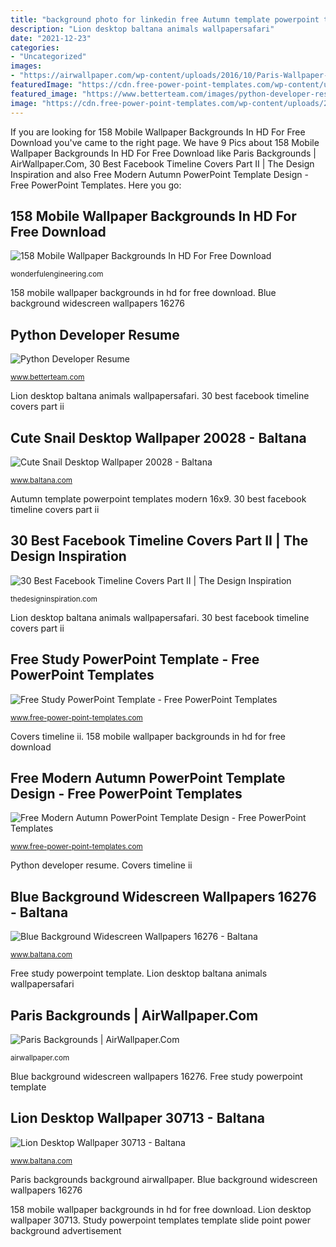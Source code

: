 ```yaml
---
title: "background photo for linkedin free Autumn template powerpoint templates modern 16x9"
description: "Lion desktop baltana animals wallpapersafari"
date: "2021-12-23"
categories:
- "Uncategorized"
images:
- "https://airwallpaper.com/wp-content/uploads/2016/10/Paris-Wallpaper-background-HD.jpg"
featuredImage: "https://cdn.free-power-point-templates.com/wp-content/uploads/2017/07/160009-autumn-template-16x9-2.jpg"
featured_image: "https://www.betterteam.com/images/python-developer-resume-5760x3840-20201118.jpeg?crop=40:21,smart&amp;width=1200&amp;dpr=2"
image: "https://cdn.free-power-point-templates.com/wp-content/uploads/2017/12/free-study-slide-design-with-chalkboard-background.jpg"
---
```


If you are looking for 158 Mobile Wallpaper Backgrounds In HD For Free Download you've came to the right page. We have 9 Pics about 158 Mobile Wallpaper Backgrounds In HD For Free Download like Paris Backgrounds | AirWallpaper.Com, 30 Best Facebook Timeline Covers Part II | The Design Inspiration and also Free Modern Autumn PowerPoint Template Design - Free PowerPoint Templates. Here you go:

## 158 Mobile Wallpaper Backgrounds In HD For Free Download

![158 Mobile Wallpaper Backgrounds In HD For Free Download](https://wonderfulengineering.com/wp-content/uploads/2016/02/mobile-wallpaper-51.jpg "Free study powerpoint template")

<small>wonderfulengineering.com</small>

158 mobile wallpaper backgrounds in hd for free download. Blue background widescreen wallpapers 16276

## Python Developer Resume

![Python Developer Resume](https://www.betterteam.com/images/python-developer-resume-5760x3840-20201118.jpeg?crop=40:21,smart&amp;width=1200&amp;dpr=2 "Lion desktop baltana animals wallpapersafari")

<small>www.betterteam.com</small>

Lion desktop baltana animals wallpapersafari. 30 best facebook timeline covers part ii

## Cute Snail Desktop Wallpaper 20028 - Baltana

![Cute Snail Desktop Wallpaper 20028 - Baltana](http://www.baltana.com/file/19931/700x394/16:9/cute-snail-desktop-wallpaper-20028_1762996567.jpg "Python developer resume")

<small>www.baltana.com</small>

Autumn template powerpoint templates modern 16x9. 30 best facebook timeline covers part ii

## 30 Best Facebook Timeline Covers Part II | The Design Inspiration

![30 Best Facebook Timeline Covers Part II | The Design Inspiration](http://cdn.thedesigninspiration.com/wp-content/uploads/2012/09/Covers-II-Source-029.jpg "Desktop cute snail baltana animals")

<small>thedesigninspiration.com</small>

Lion desktop baltana animals wallpapersafari. 30 best facebook timeline covers part ii

## Free Study PowerPoint Template - Free PowerPoint Templates

![Free Study PowerPoint Template - Free PowerPoint Templates](https://cdn.free-power-point-templates.com/wp-content/uploads/2017/12/free-study-slide-design-with-chalkboard-background.jpg "Python developer resume")

<small>www.free-power-point-templates.com</small>

Covers timeline ii. 158 mobile wallpaper backgrounds in hd for free download

## Free Modern Autumn PowerPoint Template Design - Free PowerPoint Templates

![Free Modern Autumn PowerPoint Template Design - Free PowerPoint Templates](https://cdn.free-power-point-templates.com/wp-content/uploads/2017/07/160009-autumn-template-16x9-2.jpg "Background baltana widescreen wallpapers backgrounds")

<small>www.free-power-point-templates.com</small>

Python developer resume. Covers timeline ii

## Blue Background Widescreen Wallpapers 16276 - Baltana

![Blue Background Widescreen Wallpapers 16276 - Baltana](http://www.baltana.com/file/16510/700x394/16:9/blue-background-widescreen-wallpapers-16276_915854626.jpg "Lion desktop wallpaper 30713")

<small>www.baltana.com</small>

Free study powerpoint template. Lion desktop baltana animals wallpapersafari

## Paris Backgrounds | AirWallpaper.Com

![Paris Backgrounds | AirWallpaper.Com](https://airwallpaper.com/wp-content/uploads/2016/10/Paris-Wallpaper-background-HD.jpg "Study powerpoint templates template slide point power background advertisement")

<small>airwallpaper.com</small>

Blue background widescreen wallpapers 16276. Free study powerpoint template

## Lion Desktop Wallpaper 30713 - Baltana

![Lion Desktop Wallpaper 30713 - Baltana](http://www.baltana.com/file/29897/700x394/16:9/lion-desktop-wallpaper-30713_230071368.jpg "Lion desktop baltana animals wallpapersafari")

<small>www.baltana.com</small>

Paris backgrounds background airwallpaper. Blue background widescreen wallpapers 16276

158 mobile wallpaper backgrounds in hd for free download. Lion desktop wallpaper 30713. Study powerpoint templates template slide point power background advertisement
